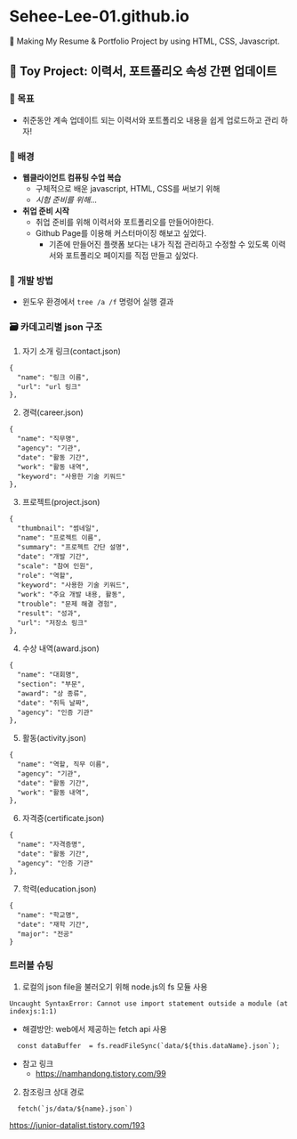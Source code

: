 # Sehee-Lee-01.github.io

🪪 Making My Resume & Portfolio Project by using HTML, CSS, Javascript.

## 🤖 Toy Project: 이력서, 포트폴리오 속성 간편 업데이트

### 🌟 목표

- 취준동안 계속 업데이트 되는 이력서와 포트폴리오 내용을 쉽게 업로드하고 관리 하자!

### 🔎 배경

- **웹클라이언트 컴퓨팅 수업 복습**
  - 구체적으로 배운 javascript, HTML, CSS를 써보기 위해
  - _시험 준비를 위해..._
- **취업 준비 시작**
  - 취업 준비를 위해 이력서와 포트폴리오를 만들어야한다.
  - Github Page를 이용해 커스터마이징 해보고 싶었다.
    - 기존에 만들어진 플랫폼 보다는 내가 직접 관리하고 수정할 수 있도록 이력서와 포트폴리오 페이지를 직접 만들고 싶었다.

### 🧾 개발 방법

- 윈도우 환경에서 `tree /a /f` 명령어 실행 결과

### 🗃️ 카데고리별 json 구조

1. 자기 소개 링크(contact.json)

```
{
  "name": "링크 이름",
  "url": "url 링크"
},
```

2. 경력(career.json)

```
{
  "name": "직무명",
  "agency": "기관",
  "date": "활동 기간",
  "work": "활동 내역",
  "keyword": "사용한 기술 키워드"
},
```

3. 프로젝트(project.json)

```
{
  "thumbnail": "썸네일",
  "name": "프로젝트 이름",
  "summary": "프로젝트 간단 설명",
  "date": "개발 기간",
  "scale": "참여 인원",
  "role": "역할",
  "keyword": "사용한 기술 키워드",
  "work": "주요 개발 내용, 활동",
  "trouble": "문제 해결 경험",
  "result": "성과",
  "url": "저장소 링크"
},
```

4. 수상 내역(award.json)

```
{
  "name": "대회명",
  "section": "부문",
  "award": "상 종류",
  "date": "취득 날짜",
  "agency": "인증 기관"
},
```

5. 활동(activity.json)

```
{
  "name": "역할, 직무 이름",
  "agency": "기관",
  "date": "활동 기간",
  "work": "활동 내역",
},
```

6. 자격증(certificate.json)

```
{
  "name": "자격증명",
  "date": "활동 기간",
  "agency": "인증 기관"
},
```

7. 학력(education.json)

```
{
  "name": "학교명",
  "date": "재학 기간",
  "major": "전공"
}
```

### 트러블 슈팅

1. 로컬의 json file을 불러오기 위해 node.js의 fs 모듈 사용

```shell
Uncaught SyntaxError: Cannot use import statement outside a module (at indexjs:1:1)
```

- 해결방안: web에서 제공하는 fetch api 사용

```
  const dataBuffer  = fs.readFileSync(`data/${this.dataName}.json`);
```

- 참고 링크
  - <https://namhandong.tistory.com/99>

2. 참조링크 상대 경로

```
  fetch(`js/data/${name}.json`)
```
https://junior-datalist.tistory.com/193